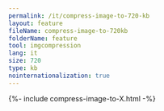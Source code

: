 ```yaml
---
permalink: /it/compress-image-to-720-kb
layout: feature
fileName: compress-image-to-720kb
folderName: feature
tool: imgcompression
lang: it
size: 720
type: kb
nointernationalization: true
---
```

{%- include compress-image-to-X.html -%}
      